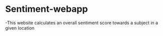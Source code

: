 # Sentiment-webapp
-This website calculates an overall sentiment score towards a subject in a given location